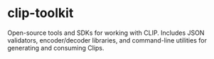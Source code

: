 # clip-toolkit
Open-source tools and SDKs for working with CLIP. Includes JSON validators, encoder/decoder libraries, and command-line utilities for generating and consuming Clips.
